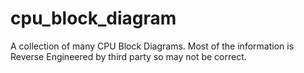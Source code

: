 # cpu_block_diagram
A collection of many CPU Block Diagrams. Most of the information is Reverse Engineered by third party so may not be correct.
